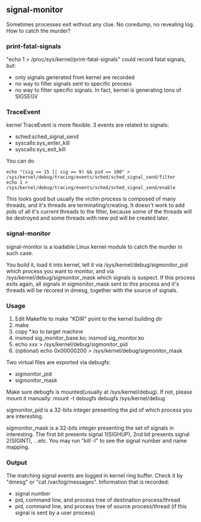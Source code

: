signal-monitor
--------------

Sometimes processes exit without any clue. No coredump, no revealing log. How to catch the murder?

### print-fatal-signals

"echo 1 > /proc/sys/kernel/print-fatal-signals" could record fatal signals, but:
- only signals generated from kernel are recorded
- no way to filter signals sent to specific process
- no way to filter specific signals. In fact, kernel is generating tons of SIGSEGV

### TraceEvent

kernel TraceEvent is more flexible. 3 events are related to signals:
- sched:sched_signal_send
- syscalls:sys_enter_kill
- syscalls:sys_exit_kill

You can do
```
echo "(sig == 15 || sig == 9) && pid == 100" > /sys/kernel/debug/tracing/events/sched/sched_signal_send/filter
echo 1 > /sys/kernel/debug/tracing/events/sched/sched_signal_send/enable
```
This looks good but usually the victim process is composed of many threads, and it's threads are terminating/creating. It doesn't work to add pids of all it's current threads to the filter, because some of the threads will be destroyed and some threads with new pid will be created later.

### signal-monitor

signal-monitor is a loadable Linux kernel module to catch the murder in such case.

You build it, load it into kernel, tell it via /sys/kernel/debug/sigmonitor_pid which process you want to monitor, and via /sys/kernel/debug/sigmonitor_mask which signals is suspect. If this process exits again, all signals in sigmonitor_mask sent to this process and it's threads will be recored in dmesg, together with the source of signals.


### Usage

1. Edit Makefile to make "KDIR" point to the kernel building dir
2. make
3. copy *.ko to target machine
4. insmod sig_monitor_base.ko; insmod sig_monitor.ko
5. echo xxx > /sys/kernel/debug/sigmonitor_pid
6. (optional) echo 0x00000200 > /sys/kernel/debug/sigmonitor_mask


Two virtual files are exported via debugfs:
- sigmonitor_pid
- sigmonitor_mask

Make sure debugfs is mounted(usually at /sys/kernel/debug). If not, please mount it manually:
	mount -t debugfs debugfs /sys/kernel/debug

sigmonitor_pid is a 32-bits integer presenting the pid of which process you are interesting.

sigmonitor_mask is a 32-bits integer presenting the set of signals in interesting. The first bit presents signal 1(SIGHUP), 2nd bit presents signal 2(SIGINT), ...etc. You may run "kill -l" to see the signal number and name mapping.

### Output

The matching signal events are logged in kernel ring buffer. Check it by "dmesg" or "cat /var/log/messages".
Information that is recorded:
- signal number
- pid, command line, and process tree of destination process/thread
- pid, command line, and process tree of source process/thread (if this signal is sent by a user process)
